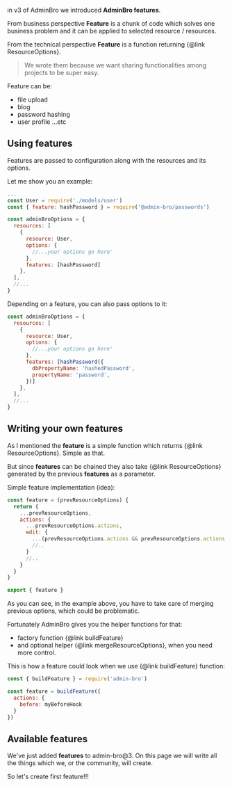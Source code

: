 in v3 of AdminBro we introduced **AdminBro features**.

From business perspective **Feature** is a chunk of code which solves one business problem and it can be applied to selected resource / resources.

From the technical perspective **Feature** is a function returning {@link ResourceOptions}.

> We wrote them because we want sharing functionalities among projects to be super easy.

Feature can be:

* file upload
* blog
* password hashing
* user profile
...etc

## Using features

Features are passed to configuration along with the resources and its options.

Let me show you an example:

```javascript
...
const User = require('./models/user')
const { feature: hashPassword } = require('@admin-bro/passwords')

const adminBroOptions = {
  resources: [
    {
      resource: User,
      options: {
        //...your options go here'
      },
      features: [hashPassword]
    },
  ],
  //...
}
```

Depending on a feature, you can also pass options to it:

```javascript
const adminBroOptions = {
  resources: [
    {
      resource: User,
      options: {
        //...your options go here'
      },
      features: [hashPassword({
        dbPropertyName: 'hashedPassword',
        propertyName: 'password',
      })]
    },
  ],
  //...
}
```

## Writing your own features

As I mentioned the **feature** is a simple function which returns {@link ResourceOptions}.
Simple as that.

But since **features** can be chained they also take {@link ResourceOptions}
generated by the previous **features** as a parameter.

Simple feature implementation (idea):

```javascript
const feature = (prevResourceOptions) {
  return {
    ...prevResourceOptions,
    actions: {
      ...prevResourceOptions.actions,
      edit: {
        ...(prevResourceOptions.actions && prevResourceOptions.actions.edit),
        //..
      }
      //..
    }
  }
}

export { feature }
```

As you can see, in the example above, you have to take care of merging previous options,
which could be problematic.

Fortunately AdminBro gives you the helper functions for that:

- factory function {@link buildFeature}
- and optional helper {@link mergeResourceOptions}, when you need more control.

This is how a feature could look when we use {@link buildFeature} function:

```javascript
const { buildFeature } = require('admin-bro')

const feature = buildFeature({
  actions: {
    before: myBeforeHook
  }
})

```

## Available features

We've just added **features** to admin-bro@3. On this page we will write all the things which we, or
the community, will create.

So let's create first feature!!!